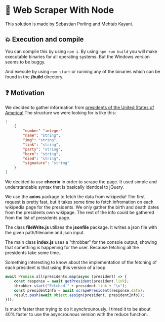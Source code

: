 # :tophat: Web Scraper With Node

This solution is made by Sebastian Porling and Mehtab Kayani.

## :boom: Execution and compile

You can compile this by using `npm i`. By using `npm run build` you will make executable binaries for all operating systems. But the Windows version seems to be buggy.

And execute by using `npm start` or running any of the binaries which can be found in the **/build** directory.

## :question: Motivation

We decided to gather information from [presidents of the United States of America!](https://en.wikipedia.org/wiki/List_of_presidents_of_the_United_States)
The structure we were looking for is like this:

```json
[
    {
        "number" "integer"
        "name": "string",
        "img": "string",
        "link": "string",
        "party": "string",
        "born": "string",
        "died": "string",
        "signature": "string"
    }
]
```

We decided to use **cheerio** in order to scrape the page. It used simple and understandable syntax that is basically identical to jQuery.

We use the **axios** package to fetch the data from wikipedia! The first request is pretty fast, but it takes some time to fetch infromation on each wikipedia page for the presidents. We only gather the birth and death dates from the presidents own wikipage. The rest of the info could be gathered from the list of presidents page.

The class **fileWrite.js** utilizes the **jsonfile** package. It writes a json file with the given path/filename and json input.

The main class **index.js** uses a "throbber" for the console output, showing that something is happening for the user. Because fetching all the presidents take some time...

Something interesting to know about the implementation of the fetching of each president is that using this version of a loop:

```javascript
await Promise.all(presidents.map(async (president) => {
    const response = await getPresident(president.link);
    throbber.start("Fetched " + president.link + "\n");
    const presidentInfo = await scrapePresident(response.data);
    result.push(await Object.assign(president, presidentInfo));
}));
```

Is much faster than trying to do it synchrounously. I timed it to be about 40% faster to use the asyncrounous version with the reduce function.
